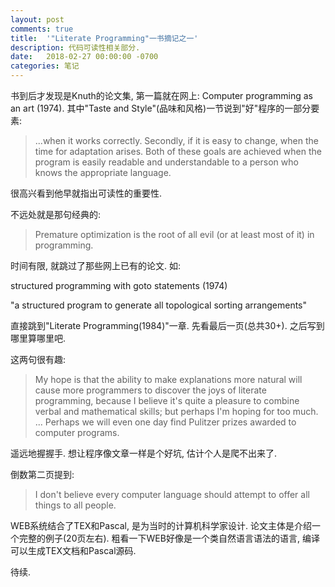 ```yaml
---
layout: post
comments: true
title:  '"Literate Programming"一书摘记之一'
description: 代码可读性相关部分.
date:   2018-02-27 00:00:00 -0700
categories: 笔记
---
```


书到后才发现是Knuth的论文集, 第一篇就在网上: Computer programming as an art (1974). 其中"Taste and Style"(品味和风格)一节说到"好"程序的一部分要素:

> ...when it works correctly. Secondly, if it is easy to change, when the time for adaptation arises. Both of these goals are achieved when the program is easily readable and understandable to a person who knows the appropriate language.

很高兴看到他早就指出可读性的重要性.

不远处就是那句经典的:

> Premature optimization is the root of all evil (or at least most of it) in programming.

时间有限, 就跳过了那些网上已有的论文. 如:

structured programming with goto statements (1974)

"a structured program to generate all topological sorting arrangements"

直接跳到"Literate Programming(1984)"一章. 先看最后一页(总共30+). 之后写到哪里算哪里吧.

这两句很有趣:

> My hope is that the ability to make explanations more natural will cause more programmers to discover the joys of literate programming, because I believe it's quite a pleasure to combine verbal and mathematical skills; but perhaps I'm hoping for too much. ...
Perhaps we will even one day find Pulitzer prizes awarded to computer programs.

遥远地握握手. 想让程序像文章一样是个好坑, 估计个人是爬不出来了.

倒数第二页提到:

> I don't believe every computer language should attempt to offer all things to all people.

WEB系统结合了TEX和Pascal, 是为当时的计算机科学家设计. 论文主体是介绍一个完整的例子(20页左右). 粗看一下WEB好像是一个类自然语言语法的语言, 编译可以生成TEX文档和Pascal源码.

待续.